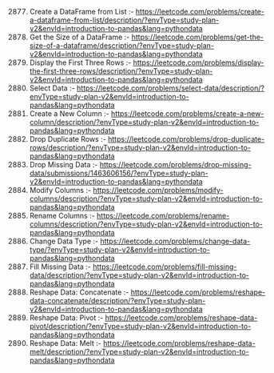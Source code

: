 2877. Create a DataFrame from List :- https://leetcode.com/problems/create-a-dataframe-from-list/description/?envType=study-plan-v2&envId=introduction-to-pandas&lang=pythondata
2878. Get the Size of a DataFrame :- https://leetcode.com/problems/get-the-size-of-a-dataframe/description/?envType=study-plan-v2&envId=introduction-to-pandas&lang=pythondata
2879. Display the First Three Rows :- https://leetcode.com/problems/display-the-first-three-rows/description/?envType=study-plan-v2&envId=introduction-to-pandas&lang=pythondata
2880. Select Data :- https://leetcode.com/problems/select-data/description/?envType=study-plan-v2&envId=introduction-to-pandas&lang=pythondata
2881. Create a New Column :- https://leetcode.com/problems/create-a-new-column/description/?envType=study-plan-v2&envId=introduction-to-pandas&lang=pythondata
2882. Drop Duplicate Rows :- https://leetcode.com/problems/drop-duplicate-rows/description/?envType=study-plan-v2&envId=introduction-to-pandas&lang=pythondata
2883. Drop Missing Data :- https://leetcode.com/problems/drop-missing-data/submissions/1463606156/?envType=study-plan-v2&envId=introduction-to-pandas&lang=pythondata
2884. Modify Columns :- https://leetcode.com/problems/modify-columns/description/?envType=study-plan-v2&envId=introduction-to-pandas&lang=pythondata
2885. Rename Columns :- https://leetcode.com/problems/rename-columns/description/?envType=study-plan-v2&envId=introduction-to-pandas&lang=pythondata
2886. Change Data Type :- https://leetcode.com/problems/change-data-type/?envType=study-plan-v2&envId=introduction-to-pandas&lang=pythondata
2887. Fill Missing Data :- https://leetcode.com/problems/fill-missing-data/description/?envType=study-plan-v2&envId=introduction-to-pandas&lang=pythondata
2888. Reshape Data: Concatenate :- https://leetcode.com/problems/reshape-data-concatenate/description/?envType=study-plan-v2&envId=introduction-to-pandas&lang=pythondata
2889. Reshape Data: Pivot :- https://leetcode.com/problems/reshape-data-pivot/description/?envType=study-plan-v2&envId=introduction-to-pandas&lang=pythondata
2890. Reshape Data: Melt :- https://leetcode.com/problems/reshape-data-melt/description/?envType=study-plan-v2&envId=introduction-to-pandas&lang=pythondata
